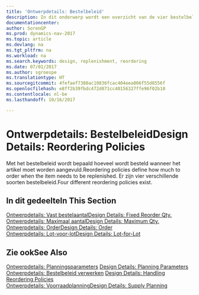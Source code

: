 ```yaml
---
title: 'Ontwerpdetails: Bestelbeleid'
description: In dit onderwerp wordt een overzicht van de vier bestelbeleidsregels voor aanvulling gegeven.
documentationcenter: 
author: SorenGP
ms.prod: dynamics-nav-2017
ms.topic: article
ms.devlang: na
ms.tgt_pltfrm: na
ms.workload: na
ms.search.keywords: design, replenishment, reordering
ms.date: 07/01/2017
ms.author: sgroespe
ms.translationtype: HT
ms.sourcegitcommit: 4fefaef7380ac10836fcac404eea006f55d8556f
ms.openlocfilehash: e8ff2b39fbdc472d071cc40156327ffe96f02b10
ms.contentlocale: nl-be
ms.lasthandoff: 10/16/2017

---
```

# <a name="design-details-reordering-policies"></a><span data-ttu-id="bacf4-103">Ontwerpdetails: Bestelbeleid</span><span class="sxs-lookup"><span data-stu-id="bacf4-103">Design Details: Reordering Policies</span></span>
<span data-ttu-id="bacf4-104">Met het bestelbeleid wordt bepaald hoeveel wordt besteld wanneer het artikel moet worden aangevuld.</span><span class="sxs-lookup"><span data-stu-id="bacf4-104">Reordering policies define how much to order when the item needs to be replenished.</span></span> <span data-ttu-id="bacf4-105">Er zijn vier verschillende soorten bestelbeleid.</span><span class="sxs-lookup"><span data-stu-id="bacf4-105">Four different reordering policies exist.</span></span>  

## <a name="in-this-section"></a><span data-ttu-id="bacf4-106">In dit gedeelte</span><span class="sxs-lookup"><span data-stu-id="bacf4-106">In This Section</span></span>  
[<span data-ttu-id="bacf4-107">Ontwerpdetails: Vast bestelaantal</span><span class="sxs-lookup"><span data-stu-id="bacf4-107">Design Details: Fixed Reorder Qty.</span></span>](design-details-fixed-reorder-qty.md)  
[<span data-ttu-id="bacf4-108">Ontwerpdetails: Maximaal aantal</span><span class="sxs-lookup"><span data-stu-id="bacf4-108">Design Details: Maximum Qty.</span></span>](design-details-maximum-qty.md)  
[<span data-ttu-id="bacf4-109">Ontwerpdetails: Order</span><span class="sxs-lookup"><span data-stu-id="bacf4-109">Design Details: Order</span></span>](design-details-order.md)  
[<span data-ttu-id="bacf4-110">Ontwerpdetails: Lot-voor-lot</span><span class="sxs-lookup"><span data-stu-id="bacf4-110">Design Details: Lot-for-Lot</span></span>](design-details-lot-for-lot.md)  

## <a name="see-also"></a><span data-ttu-id="bacf4-111">Zie ook</span><span class="sxs-lookup"><span data-stu-id="bacf4-111">See Also</span></span>  
<span data-ttu-id="bacf4-112">[Ontwerpdetails: Planningsparameters](design-details-planning-parameters.md) </span><span class="sxs-lookup"><span data-stu-id="bacf4-112">[Design Details: Planning Parameters](design-details-planning-parameters.md) </span></span>  
<span data-ttu-id="bacf4-113">[Ontwerpdetails: Bestelbeleid verwerken](design-details-handling-reordering-policies.md) </span><span class="sxs-lookup"><span data-stu-id="bacf4-113">[Design Details: Handling Reordering Policies](design-details-handling-reordering-policies.md) </span></span>  
[<span data-ttu-id="bacf4-114">Ontwerpdetails: Voorraadplanning</span><span class="sxs-lookup"><span data-stu-id="bacf4-114">Design Details: Supply Planning</span></span>](design-details-supply-planning.md)

